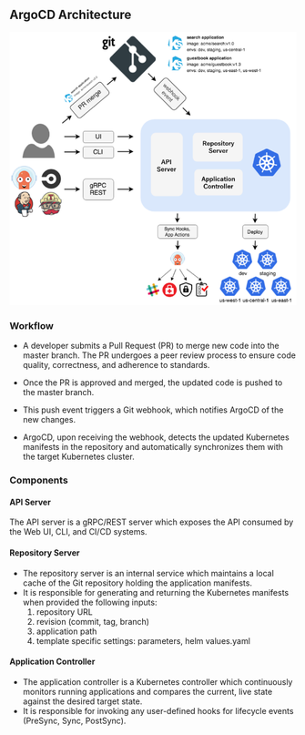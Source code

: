## ArgoCD Architecture

![alt text](.images/argocd_architecture.webp)


### Workflow

* A developer submits a Pull Request (PR) to merge new code into the master branch. The PR undergoes a peer review process to ensure code quality, correctness, and adherence to standards.

* Once the PR is approved and merged, the updated code is pushed to the master branch.

* This push event triggers a Git webhook, which notifies ArgoCD of the new changes.

* ArgoCD, upon receiving the webhook, detects the updated Kubernetes manifests in the repository and automatically synchronizes them with the target Kubernetes cluster.

### Components

#### API Server

The API server is a gRPC/REST server which exposes the API consumed by the Web UI, CLI, and CI/CD systems.

#### Repository Server

* The repository server is an internal service which maintains a local cache of the Git repository holding the application manifests.
* It is responsible for generating and returning the Kubernetes manifests when provided the following inputs:
    1. repository URL
    2. revision (commit, tag, branch)
    3. application path
    4. template specific settings: parameters, helm values.yaml

#### Application Controller

* The application controller is a Kubernetes controller which continuously monitors running applications and compares the current, live state against the desired target state.
* It is responsible for invoking any user-defined hooks for lifecycle events (PreSync, Sync, PostSync).
